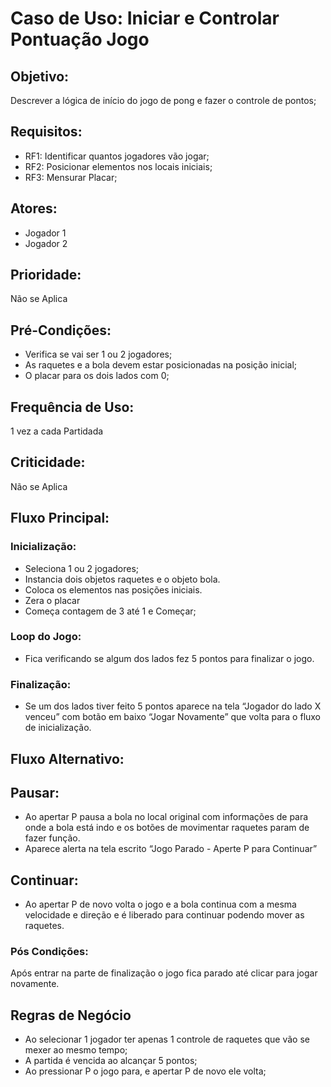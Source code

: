 # Caso de Uso: Iniciar e Controlar Pontuação Jogo

## Objetivo:
Descrever a lógica de início do jogo de pong e fazer o controle de pontos;

## Requisitos:
- RF1: Identificar quantos jogadores vão jogar;
- RF2: Posicionar elementos nos locais iniciais;
- RF3: Mensurar Placar;

## Atores:
- Jogador 1
- Jogador 2

## Prioridade:
Não se Aplica

## Pré-Condições:
- Verifica se vai ser 1 ou 2 jogadores;
- As raquetes e a bola devem estar posicionadas na posição inicial;
- O placar para os dois lados com 0;

## Frequência de Uso:
1 vez a cada Partidada

## Criticidade:
Não se Aplica

## Fluxo Principal:

### Inicialização:
- Seleciona 1 ou 2 jogadores;
- Instancia dois objetos raquetes e o objeto bola.
- Coloca os elementos nas posições iniciais.
- Zera o placar
- Começa contagem de 3 até 1 e Começar;

### Loop do Jogo:
- Fica verificando se algum dos lados fez 5 pontos para finalizar o jogo.

### Finalização:
- Se um dos lados tiver feito 5 pontos aparece na tela “Jogador do lado X venceu” com botão em baixo “Jogar Novamente” que volta para o fluxo de inicialização.

## Fluxo Alternativo:

## Pausar:
- Ao apertar P pausa a bola no local original com informações de para onde a bola está indo e os botões de movimentar raquetes param de fazer função.
- Aparece alerta na tela escrito “Jogo Parado - Aperte P para Continuar”

## Continuar:
- Ao apertar P de novo volta o jogo e a bola continua com a mesma velocidade e direção e é liberado para continuar podendo mover as raquetes.

### Pós Condições:
Após entrar na parte de finalização o jogo fica parado até clicar para jogar novamente.

## Regras de Negócio
- Ao selecionar 1 jogador ter apenas 1 controle de raquetes que vão se mexer ao mesmo tempo;
- A partida é vencida ao alcançar 5 pontos;
- Ao pressionar P o jogo para, e apertar P de novo ele volta;